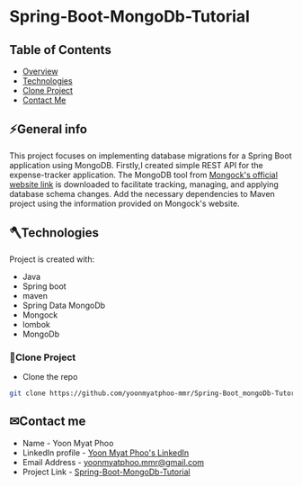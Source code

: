 # Spring-Boot-MongoDb-Tutorial

## Table of Contents
* [Overview](#overview)
* [Technologies](#technologies)
* [Clone Project](#clone-project)
* [Contact Me](#contact)


<a name="general-info"></a>
## ⚡General info
This project focuses on implementing database migrations for a Spring Boot application using MongoDB.
 Firstly,I created simple REST API for the expense-tracker application.
 The MongoDB tool from [Mongock's official website link](https://mongock.io/) is downloaded to facilitate tracking, managing, and applying database schema changes. 
 Add the necessary dependencies to Maven project using the information provided on Mongock's website.
  <a name="technologies"></a>
## 🪓Technologies
Project is created with:
* Java
* Spring boot
* maven
* Spring Data MongoDb
* Mongock
* lombok
* MongoDb

 <a name="clone-project"></a>
### 🥡Clone Project
* Clone the repo
```sh
git clone https://github.com/yoonmyatphoo-mmr/Spring-Boot_mongoDb-Tutorail.git
```

 <a name="contact"></a>
 ## ✉Contact me
   * Name - Yoon Myat Phoo 
   * LinkedIn profile - [Yoon Myat Phoo's LinkedIn](https://www.linkedin.com/in/yoon-myat-phoo-9b32531b7/)
   * Email Address - yoonmyatphoo.mmr@gmail.com
   * Project Link - [Spring-Boot-MongoDb-Tutorial](https://github.com/yoonmyatphoo-mmr/Spring-Boot_mongoDb-Tutorail)
    
    	
